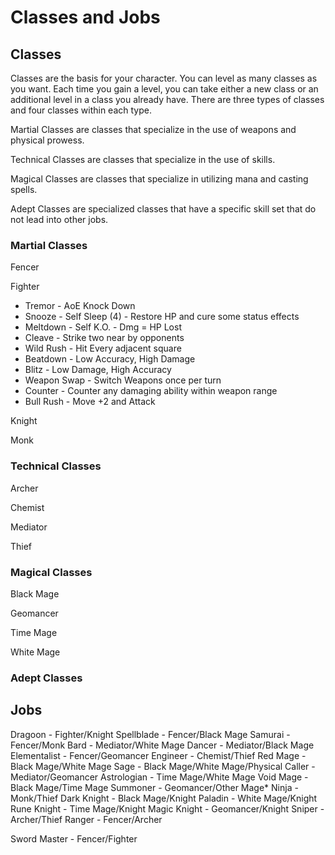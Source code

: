 # Classes and Jobs

## Classes

Classes are the basis for your character. You can level as many classes as you want. Each time you gain a level, you can take either a new class or an additional level in a class you already have. There are three types of classes and four classes within each type.

Martial Classes are classes that specialize in the use of weapons and physical prowess.

Technical Classes are classes that specialize in the use of skills.

Magical Classes are classes that specialize in utilizing mana and casting spells.

Adept Classes are specialized classes that have a specific skill set that do not lead into other jobs.

### Martial Classes

Fencer

Fighter
- Tremor - AoE Knock Down
- Snooze - Self Sleep (4) - Restore HP and cure some status effects
- Meltdown - Self K.O. - Dmg = HP Lost
- Cleave - Strike two near by opponents
- Wild Rush - Hit Every adjacent square
- Beatdown - Low Accuracy, High Damage
- Blitz - Low Damage, High Accuracy
- Weapon Swap - Switch Weapons once per turn
- Counter - Counter any damaging ability within weapon range
- Bull Rush - Move +2 and Attack

Knight

Monk

### Technical Classes

Archer

Chemist

Mediator

Thief

### Magical Classes

Black Mage

Geomancer

Time Mage

White Mage

### Adept Classes

## Jobs

Dragoon - Fighter/Knight
Spellblade - Fencer/Black Mage
Samurai - Fencer/Monk
Bard - Mediator/White Mage
Dancer - Mediator/Black Mage
Elementalist - Fencer/Geomancer
Engineer - Chemist/Thief
Red Mage - Black Mage/White Mage
Sage - Black Mage/White Mage/Physical
Caller - Mediator/Geomancer
Astrologian - Time Mage/White Mage
Void Mage - Black Mage/Time Mage
Summoner - Geomancer/Other Mage*
Ninja - Monk/Thief
Dark Knight - Black Mage/Knight
Paladin - White Mage/Knight
Rune Knight - Time Mage/Knight
Magic Knight - Geomancer/Knight
Sniper - Archer/Thief
Ranger - Fencer/Archer

Sword Master - Fencer/Fighter
